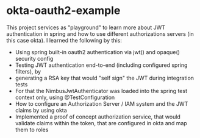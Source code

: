 # okta-oauth2-example

This project services as "playground" to learn more about JWT authentication in spring and how to use different authorizations servers (in this case okta). I learned the following by this:
 * Using spring built-in oauth2 authentication via jwt() and opaque() security config
 * Testing JWT authentication end-to-end (including configured spring filters), by 
  * generating a RSA key that would "self sign" the JWT during integration tests
  * For that the NimbusJwtAuthenticator was loaded into the spring test context only, using @TestConfiguration
 * How to configure an Authorization Server / IAM system and the JWT claims by using okta
 * Implemented a proof of concept authorization service, that would validate claims within the token, that are configured in okta and map them to roles
